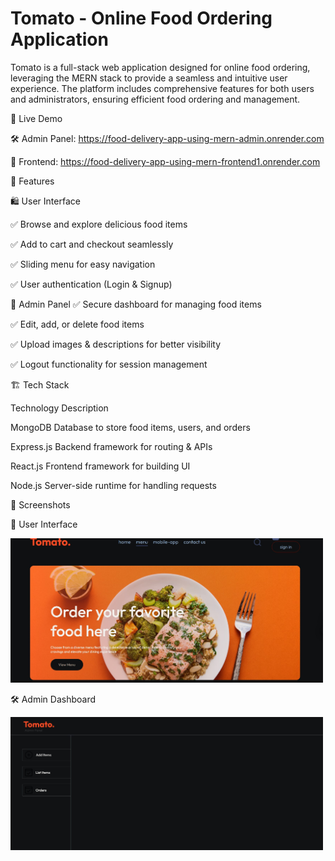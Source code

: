 # Tomato - Online Food Ordering Application

Tomato is a full-stack web application designed for online food ordering, leveraging the MERN stack to provide a seamless and intuitive user experience. The platform includes comprehensive features for both users and administrators, ensuring efficient food ordering and management.

🔗 Live Demo

🛠 Admin Panel: https://food-delivery-app-using-mern-admin.onrender.com

🍔 Frontend: https://food-delivery-app-using-mern-frontend1.onrender.com

🚀 Features

🛍 User Interface

✅ Browse and explore delicious food items

✅ Add to cart and checkout seamlessly

✅ Sliding menu for easy navigation

✅ User authentication (Login & Signup)

🔧 Admin Panel
✅ Secure dashboard for managing food items

✅ Edit, add, or delete food items

✅ Upload images & descriptions for better visibility

✅ Logout functionality for session management

🏗 Tech Stack

Technology	Description

MongoDB	Database to store food items, users, and orders

Express.js	Backend framework for routing & APIs

React.js	Frontend framework for building UI

Node.js	Server-side runtime for handling requests

📸 Screenshots

🎨 User Interface

<img src="\FrontEnd\src\assets\Screenshots\FrontEnd.jpg" width="500" />

🛠 Admin Dashboard

<img src="\FrontEnd\src\assets\Screenshots\Admin.jpg" width="500" />
